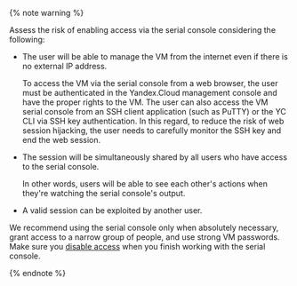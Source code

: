 {% note warning %}

Assess the risk of enabling access via the serial console considering the following:

* The user will be able to manage the VM from the internet even if there is no external IP address.

    To access the VM via the serial console from a web browser, the user must be authenticated in the Yandex.Cloud management console and have the proper rights to the VM. The user can also access the VM serial console from an SSH client application (such as PuTTY) or the YC CLI via SSH key authentication. In this regard, to reduce the risk of web session hijacking, the user needs to carefully monitor the SSH key and end the web session.

* The session will be simultaneously shared by all users who have access to the serial console.

    In other words, users will be able to see each other's actions when they're watching the serial console's output.

* A valid session can be exploited by another user.

We recommend using the serial console only when absolutely necessary, grant access to a narrow group of people, and use strong VM passwords.
Make sure you [disable access](../../compute/operations/serial-console/disable.md) when you finish working with the serial console.

{% endnote %}

